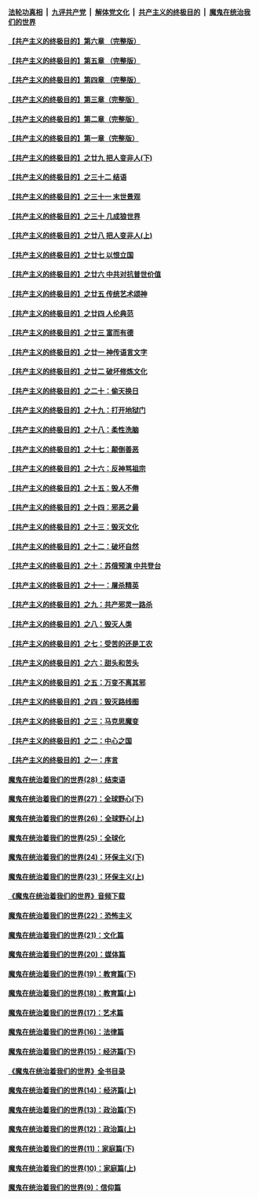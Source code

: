 

####  [法轮功真相](../../../../basic/blob/master/README.md?t=06012201) &nbsp;|&nbsp; [九评共产党](../../../../9ping.md/blob/master/README.md?t=06012201) &nbsp;|&nbsp; [解体党文化](../../../../jtdwh.md/blob/master/README.md?t=06012201)  &nbsp;|&nbsp; [共产主义的终极目的](../../../../gczydzjmd.md/blob/master/README.md?t=06012201) &nbsp;|&nbsp; [魔鬼在统治我们的世界](../../../../mgztzwmdsj.md/blob/master/README.md?t=06012201) 

#### [【共产主义的终极目的】第六章 （完整版）](../pages/nsc422/n11428913.md?t=06012201) 

#### [【共产主义的终极目的】第五章 （完整版）](../pages/nsc422/n11428912.md?t=06012201) 

#### [【共产主义的终极目的】第四章 （完整版）](../pages/nsc422/n11428907.md?t=06012201) 

#### [【共产主义的终极目的】第三章（完整版）](../pages/nsc422/n11428848.md?t=06012201) 

#### [【共产主义的终极目的】第二章（完整版）](../pages/nsc422/n11428831.md?t=06012201) 

#### [【共产主义的终极目的】第一章（完整版）](../pages/nsc422/n11417651.md?t=06012201) 

#### [【共产主义的终极目的】之廿九 把人变非人(下)](../pages/nsc422/n11344140.md?t=06012201) 

#### [【共产主义的终极目的】之三十二 结语](../pages/nsc422/n11360535.md?t=06012201) 

#### [【共产主义的终极目的】之三十一 末世景观](../pages/nsc422/n11351129.md?t=06012201) 

#### [【共产主义的终极目的】之三十 几成狼世界](../pages/nsc422/n11348280.md?t=06012201) 

#### [【共产主义的终极目的】之廿八 把人变非人(上)](../pages/nsc422/n11340492.md?t=06012201) 

#### [【共产主义的终极目的】之廿七 以恨立国](../pages/nsc422/n11336944.md?t=06012201) 

#### [【共产主义的终极目的】之廿六 中共对抗普世价值](../pages/nsc422/n11324785.md?t=06012201) 

#### [【共产主义的终极目的】之廿五 传统艺术颂神](../pages/nsc422/n11296396.md?t=06012201) 

#### [【共产主义的终极目的】之廿四 人伦典范](../pages/nsc422/n11296397.md?t=06012201) 

#### [【共产主义的终极目的】之廿三 富而有德](../pages/nsc422/n11283598.md?t=06012201) 

#### [【共产主义的终极目的】之廿一 神传语言文字](../pages/nsc422/n11263265.md?t=06012201) 

#### [【共产主义的终极目的】之廿二 破坏修炼文化](../pages/nsc422/n11245728.md?t=06012201) 

#### [【共产主义的终极目的】之二十：偷天换日](../pages/nsc422/n11238846.md?t=06012201) 

#### [【共产主义的终极目的】之十九：打开地狱门](../pages/nsc422/n11206376.md?t=06012201) 

#### [【共产主义的终极目的】之十八：柔性洗脑](../pages/nsc422/n11199994.md?t=06012201) 

#### [【共产主义的终极目的】之十七：颠倒善恶](../pages/nsc422/n11179782.md?t=06012201) 

#### [【共产主义的终极目的】之十六：反神骂祖宗](../pages/nsc422/n11166798.md?t=06012201) 

#### [【共产主义的终极目的】之十五：毁人不倦](../pages/nsc422/n11166792.md?t=06012201) 

#### [【共产主义的终极目的】之十四：邪恶之最](../pages/nsc422/n11150249.md?t=06012201) 

#### [【共产主义的终极目的】之十三：毁灭文化](../pages/nsc422/n11135227.md?t=06012201) 

#### [【共产主义的终极目的】之十二：破坏自然](../pages/nsc422/n11135214.md?t=06012201) 

#### [【共产主义的终极目的】之十：苏俄预演 中共登台](../pages/nsc422/n11118424.md?t=06012201) 

#### [【共产主义的终极目的】之十一：屠杀精英](../pages/nsc422/n11118442.md?t=06012201) 

#### [【共产主义的终极目的】之九：共产邪灵一路杀](../pages/nsc422/n11114139.md?t=06012201) 

#### [【共产主义的终极目的】之八：毁灭人类](../pages/nsc422/n11108503.md?t=06012201) 

#### [【共产主义的终极目的】之七：受苦的还是工农](../pages/nsc422/n11101809.md?t=06012201) 

#### [【共产主义的终极目的】之六：甜头和苦头](../pages/nsc422/n11096971.md?t=06012201) 

#### [【共产主义的终极目的】之五：万变不离其邪](../pages/nsc422/n11091285.md?t=06012201) 

#### [【共产主义的终极目的】之四：毁灭路线图](../pages/nsc422/n11086284.md?t=06012201) 

#### [【共产主义的终极目的】之三：马克思魔变](../pages/nsc422/n11061941.md?t=06012201) 

#### [【共产主义的终极目的】之二：中心之国](../pages/nsc422/n11047728.md?t=06012201) 

#### [【共产主义的终极目的】之一：序言](../pages/nsc422/n11086077.md?t=06012201) 

#### [魔鬼在统治着我们的世界(28)：结束语](../pages/nsc422/n10936246.md?t=06012201) 

#### [魔鬼在统治着我们的世界(27)：全球野心(下)](../pages/nsc422/n10928319.md?t=06012201) 

#### [魔鬼在统治着我们的世界(26)：全球野心(上)](../pages/nsc422/n10900318.md?t=06012201) 

#### [魔鬼在统治着我们的世界(25)：全球化](../pages/nsc422/n10788205.md?t=06012201) 

#### [魔鬼在统治着我们的世界(24)：环保主义(下)](../pages/nsc422/n10695307.md?t=06012201) 

#### [魔鬼在统治着我们的世界(23)：环保主义(上)](../pages/nsc422/n10688613.md?t=06012201) 

#### [《魔鬼在统治着我们的世界》音频下载](../pages/nsc422/n10635553.md?t=06012201) 

#### [魔鬼在统治着我们的世界(22)：恐怖主义](../pages/nsc422/n10614727.md?t=06012201) 

#### [魔鬼在统治着我们的世界(21)：文化篇](../pages/nsc422/n10597706.md?t=06012201) 

#### [魔鬼在统治着我们的世界(20)：媒体篇](../pages/nsc422/n10586579.md?t=06012201) 

#### [魔鬼在统治着我们的世界(19)：教育篇(下)](../pages/nsc422/n10564808.md?t=06012201) 

#### [魔鬼在统治着我们的世界(18)：教育篇(上)](../pages/nsc422/n10526970.md?t=06012201) 

#### [魔鬼在统治着我们的世界(17)：艺术篇](../pages/nsc422/n10499093.md?t=06012201) 

#### [魔鬼在统治着我们的世界(16)：法律篇](../pages/nsc422/n10485969.md?t=06012201) 

#### [魔鬼在统治着我们的世界(15)：经济篇(下)](../pages/nsc422/n10469975.md?t=06012201) 

#### [《魔鬼在统治着我们的世界》全书目录](../pages/nsc422/n10464261.md?t=06012201) 

#### [魔鬼在统治着我们的世界(14)：经济篇(上)](../pages/nsc422/n10457370.md?t=06012201) 

#### [魔鬼在统治着我们的世界(13)：政治篇(下)](../pages/nsc422/n10448270.md?t=06012201) 

#### [魔鬼在统治着我们的世界(12)：政治篇(上)](../pages/nsc422/n10444576.md?t=06012201) 

#### [魔鬼在统治着我们的世界(11)：家庭篇(下)](../pages/nsc422/n10440961.md?t=06012201) 

#### [魔鬼在统治着我们的世界(10)：家庭篇(上)](../pages/nsc422/n10435448.md?t=06012201) 

#### [魔鬼在统治着我们的世界(9)：信仰篇](../pages/nsc422/n10432159.md?t=06012201) 

